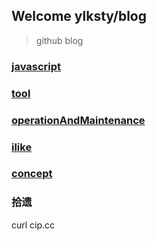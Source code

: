 ## Welcome ylksty/blog
> github blog

### [javascript](./javascript/README.md)

### [tool](./tool/README.md)

### [operationAndMaintenance](./operationAndMaintenance/README.md)

### [ilike](./ilike/README.md)

### [concept](./concept/README.md)

### 拾遗
curl cip.cc